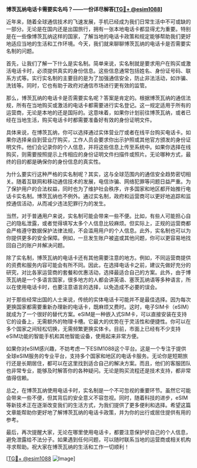 **博茨瓦纳电话卡需要实名吗？——一份详尽解答[[TG💪+ @esim1088](https://t.me/s/esim1088)]**

近年来，随着全球通信技术的飞速发展，手机已经成为我们日常生活中不可或缺的一部分。无论是在国内还是出国旅行，拥有一张本地电话卡都显得尤为重要。特别是在一些像博茨瓦纳这样的国家，了解当地的电话卡政策和规定能够帮助我们更好地适应当地的生活和工作环境。今天，我们就来聊聊博茨瓦纳的电话卡是否需要实名制的问题。

首先，让我们了解一下什么是实名制。简单来说，实名制就是要求用户在购买或激活电话卡时，必须提供真实的身份信息。这些信息通常包括姓名、身份证号码、联系方式等。实行实名制的主要目的是为了加强通信安全，防止非法活动，如诈骗、洗钱等。同时，它也有助于政府对通信市场进行更有效的监管。

那么，博茨瓦纳的电话卡是否需要实名呢？答案是肯定的。根据博茨瓦纳的通信法规，所有在当地购买或激活的电话卡都需要进行实名登记。这一规定适用于所有的运营商，无论是本地的还是国际的。这意味着，如果你计划前往博茨瓦纳，或者已经在当地生活，购买电话卡时都需要准备好有效的身份证明文件。

具体来说，在博茨瓦纳，你可以选择通过实体营业厅或者在线平台购买电话卡。如果你选择亲自到营业厅购买，工作人员会要求你出示护照或其他官方颁发的身份证明文件。他们会记录你的个人信息，并将这些信息上传至系统中。如果你选择在线购买，则需要按照提示上传相应的身份证明文件扫描件或照片。无论哪种方式，最终的目的都是确保你的身份信息的真实性。

为什么要实行这种严格的实名制呢？其实，这与全球范围内的通信安全趋势密切相关。随着互联网和移动通信技术的发展，电信诈骗、网络犯罪等问题日益严重。为了保护用户的合法权益，同时也为了维护社会秩序，许多国家和地区都开始推行电话卡实名制。博茨瓦纳也不例外。通过实名制，政府和运营商可以更好地追踪和监控通信活动，从而减少违法犯罪行为的发生。

当然，对于普通用户来说，实名制可能会带来一些不便。比如，有些人可能担心自己的隐私泄露，或者觉得填写太多个人信息比较麻烦。但实际上，正规的运营商都会严格遵守数据保护法律法规，不会滥用用户的个人信息。此外，实名制也可以为你提供更多的安全保障。例如，一旦发生账户被盗或其他问题，你可以更容易地找回自己的账户并解决问题。

除了实名制，博茨瓦纳的电话卡还有其他需要注意的地方。例如，不同运营商提供的资费和服务内容可能会有所不同。因此，在选择电话卡之前，建议先做好充分的研究，对比各家运营商的套餐和优惠活动，选择最适合自己的方案。此外，由于博茨瓦纳是一个多语言国家，很多地方的人都会讲英语、塞茨瓦纳语等多种语言，所以在使用电话卡时，也要注意语言的选择，以免造成不必要的误会。

对于那些经常出国的人士来说，传统的实体电话卡可能并不是最佳选择。因为每次更换国家都需要重新办理新的电话卡，既麻烦又费时。这时，电子SIM卡（eSIM）就成为了一个很好的替代方案。eSIM是一种嵌入式SIM卡，可以直接安装在支持它的设备上，无需额外的物理卡槽。它最大的优势在于灵活性和便捷性。你可以在多个国家之间轻松切换，无需频繁更换实体卡。目前，市面上已经有不少支持eSIM功能的智能手机和其他智能设备，使用起来非常方便。

如果你对eSIM感兴趣，不妨考虑一下ESIM1088这个平台。这是一个专注于提供全球eSIM服务的专业平台，支持多个国家和地区的电话卡服务。无论你是短期旅行还是长期居住，都可以在这里找到适合自己的解决方案。而且，他们的客服团队也非常专业，能够及时解答你的各种疑问。无论是购买流程还是技术支持，都非常值得信赖。

总之，在博茨瓦纳使用电话卡时，实名制是一个不可忽视的重要环节。虽然它可能会带来一些不便，但其背后的安全意义不容忽视。同时，随着科技的进步，eSIM等新技术正在逐渐改变我们的生活方式，为我们提供了更多便利和选择。希望这篇文章能帮助你更好地了解博茨瓦纳的电话卡政策，并为你的出行或居住提供有用的参考。

最后，再次提醒大家，无论在哪里使用电话卡，都要注意保护好自己的个人信息，避免泄露给不法分子。如果遇到任何问题，可以随时联系当地的运营商或相关机构寻求帮助。祝大家在博茨瓦纳的生活和工作一切顺利！

[[TG💪+ @esim1088](https://t.me/s/esim1088) ![Image](https://i.postimg.cc/4NQfJmqS/Snipaste-2025-05-13-00-14-12.png)]